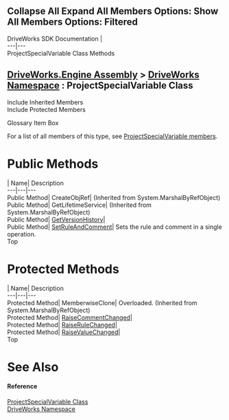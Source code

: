 Collapse All Expand All Members Options: Show All  Members Options: Filtered   
---  
DriveWorks SDK Documentation  |   
---|---  
ProjectSpecialVariable Class Methods   
  
[DriveWorks.Engine Assembly](topic2156.md) > [DriveWorks Namespace](topic2159.md) : ProjectSpecialVariable Class  
---  
  
Include Inherited Members    
Include Protected Members    


Glossary Item Box

For a list of all members of this type, see [ProjectSpecialVariable members](topic4763.md).

# Public Methods

| Name| Description  
---|---|---  
Public Method| CreateObjRef|  (Inherited from System.MarshalByRefObject)  
Public Method| GetLifetimeService|  (Inherited from System.MarshalByRefObject)  
Public Method| [GetVersionHistory](topic4768.md)|   
Public Method| [SetRuleAndComment](topic4772.md)| Sets the rule and comment in a single operation.   
Top

# Protected Methods

| Name| Description  
---|---|---  
Protected Method| MemberwiseClone| Overloaded. (Inherited from System.MarshalByRefObject)  
Protected Method| [RaiseCommentChanged](topic4769.md)|   
Protected Method| [RaiseRuleChanged](topic4770.md)|   
Protected Method| [RaiseValueChanged](topic4771.md)|   
Top

# See Also

#### Reference

[ProjectSpecialVariable Class](topic4762.md)   
[DriveWorks Namespace](topic2159.md)


